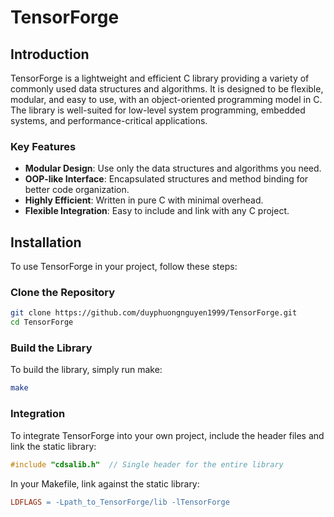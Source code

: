 # TensorForge

## Introduction

TensorForge is a lightweight and efficient C library providing a variety of commonly used data structures and algorithms. It is designed to be flexible, modular, and easy to use, with an object-oriented programming model in C. The library is well-suited for low-level system programming, embedded systems, and performance-critical applications.

### Key Features

- **Modular Design**: Use only the data structures and algorithms you need.
- **OOP-like Interface**: Encapsulated structures and method binding for better code organization.
- **Highly Efficient**: Written in pure C with minimal overhead.
- **Flexible Integration**: Easy to include and link with any C project.

## Installation

To use TensorForge in your project, follow these steps:

### Clone the Repository

```bash
git clone https://github.com/duyphuongnguyen1999/TensorForge.git
cd TensorForge
```

### Build the Library

To build the library, simply run make:

```bash
make
```

### Integration

To integrate TensorForge into your own project, include the header files and link the static library:

```c
#include "cdsalib.h"  // Single header for the entire library
```

In your Makefile, link against the static library:

```makefile
LDFLAGS = -Lpath_to_TensorForge/lib -lTensorForge
```

